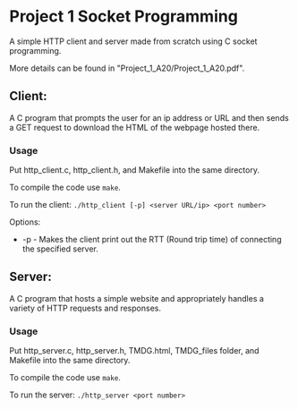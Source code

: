 # Project 1 Socket Programming

A simple HTTP client and server made from scratch using C socket programming.

More details can be found in "Project_1_A20/Project_1_A20.pdf".

## Client:

A C program that prompts the user for an ip address or URL and then sends a GET request to download the HTML of the webpage hosted there.

### Usage
Put http_client.c, http_client.h, and Makefile into the same directory.

To compile the code use `make`.

To run the client:
`./http_client [-p] <server URL/ip> <port number>`

Options:
- -p - Makes the client print out the RTT (Round trip time) of connecting the specified server.

## Server:
A C program that hosts a simple website and appropriately handles a variety of HTTP requests and responses.

### Usage
Put http_server.c, http_server.h, TMDG.html, TMDG_files folder, and Makefile into the same directory.

To compile the code use `make`.

To run the server:
`./http_server <port number>`

